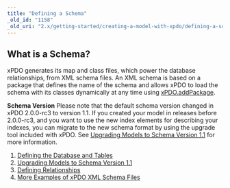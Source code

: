 ```yaml
---
title: "Defining a Schema"
_old_id: "1158"
_old_uri: "2.x/getting-started/creating-a-model-with-xpdo/defining-a-schema/"
---
```


## What is a Schema?

xPDO generates its map and class files, which power the database relationships, from XML schema files. An XML schema is based on a package that defines the name of the schema and allows xPDO to load the schema with its classes dynamically at any time using [xPDO.addPackage](extending-modx/xpdo/class-reference/xpdo/xpdo.addpackage "xPDO.addPackage").

**Schema Version**
Please note that the default schema version changed in xPDO 2.0.0-rc3 to version 1.1. If you created your model in releases before 2.0.0-rc3, and you want to use the new index elements for describing your indexes, you can migrate to the new schema format by using the upgrade tool included with xPDO. See [Upgrading Models to Schema Version 1.1](xpdo/getting-started/creating-a-model-with-xpdo/defining-a-schema/defining-the-database-and-tables/upgrading-models-to-schema-version-1.1 "Upgrading Models to Schema Version 1.1") for more information.

1. [Defining the Database and Tables](xpdo/getting-started/creating-a-model-with-xpdo/defining-a-schema/defining-the-database-and-tables)
  1. [Upgrading Models to Schema Version 1.1](xpdo/getting-started/creating-a-model-with-xpdo/defining-a-schema/defining-the-database-and-tables/upgrading-models-to-schema-version-1.1)
2. [Defining Relationships](xpdo/getting-started/creating-a-model-with-xpdo/defining-a-schema/defining-relationships)
3. [More Examples of xPDO XML Schema Files](xpdo/getting-started/creating-a-model-with-xpdo/defining-a-schema/more-examples-of-xpdo-xml-schema-files)